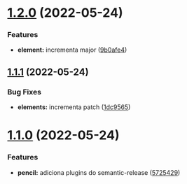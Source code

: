 # [1.2.0](https://github.com/wesleyschneider/cwi-talk-semantic-release/compare/v1.1.1...v1.2.0) (2022-05-24)


### Features

* **element:** incrementa major ([9b0afe4](https://github.com/wesleyschneider/cwi-talk-semantic-release/commit/9b0afe4d5aa0b95d44777ac88af6d22b5fe49975))

## [1.1.1](https://github.com/wesleyschneider/cwi-talk-semantic-release/compare/v1.1.0...v1.1.1) (2022-05-24)


### Bug Fixes

* **elements:** incrementa patch ([1dc9565](https://github.com/wesleyschneider/cwi-talk-semantic-release/commit/1dc9565c1f04c7273a416e74b1d29496d77a5a8e))

# [1.1.0](https://github.com/wesleyschneider/cwi-talk-semantic-release/compare/v1.0.0...v1.1.0) (2022-05-24)


### Features

* **pencil:** adiciona plugins do semantic-release ([5725429](https://github.com/wesleyschneider/cwi-talk-semantic-release/commit/5725429f5b7eff4478f1bf06f047b36b2ffd54e4))
